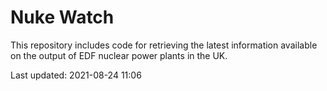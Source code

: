 # Nuke Watch

This repository includes code for retrieving the latest information available on the output of EDF nuclear power plants in the UK.

Last updated: 2021-08-24 11:06